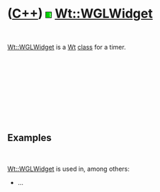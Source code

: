 



 

 

 

 

 

([C++](Cpp.htm)) ![Wt](PicWt.png) [Wt::WGLWidget](CppWGLWidget.htm)
===================================================================

 

[Wt::WGLWidget](CppWGLWidget.htm) is a [Wt](CppWt.htm)
[class](CppClass.htm) for a timer.

 

 

 

 

 

Examples
--------

 

[Wt::WGLWidget](CppWGLWidget.htm) is used in, among others:

-   ...

 

 

 

 

 





 



